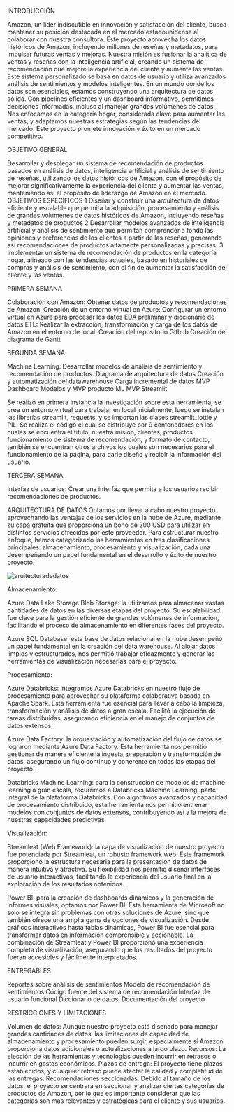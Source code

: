 INTRODUCCIÓN

Amazon, un líder indiscutible en innovación y satisfacción del cliente, busca mantener su posición destacada en el mercado estadounidense al colaborar con nuestra consultora. Este proyecto aprovecha los datos históricos de Amazon, incluyendo millones de reseñas y metadatos, para impulsar futuras ventas y mejoras. Nuestra misión es fusionar la analítica de ventas y reseñas con la inteligencia artificial, creando un sistema de recomendación que mejore la experiencia del cliente y aumente las ventas. Este sistema personalizado se basa en datos de usuario y utiliza avanzados análisis de sentimientos y modelos inteligentes.
En un mundo donde los datos son esenciales, estamos construyendo una arquitectura de datos sólida. Con pipelines eficientes y un dashboard informativo, permitimos decisiones informadas, incluso al manejar grandes volúmenes de datos. Nos enfocamos en la categoría hogar, considerada clave para aumentar las ventas, y adaptamos nuestras estrategias según las tendencias del mercado. Este proyecto promete innovación y éxito en un mercado competitivo.

OBJETIVO GENERAL 

Desarrollar y desplegar un sistema de recomendación de productos basados en análisis de datos, inteligencia artificial y análisis de sentimiento de reseñas, utilizando los datos históricos de Amazon, con el propósito de mejorar significativamente la experiencia del cliente y aumentar las ventas, manteniendo así el propósito de liderazgo de Amazon en el mercado.
OBJETIVOS ESPECÍFICOS
1 Diseñar y construir una arquitectura de datos eficiente y escalable que permita la adquisición, procesamiento y análisis de grandes volúmenes de datos históricos de Amazon, incluyendo reseñas y metadatos de productos
2 Desarrollar modelos avanzados de inteligencia artificial y análisis de sentimiento que permitan comprender a fondo las opiniones y preferencias de los clientes a partir de las reseñas, generando así recomendaciones de productos altamente personalizadas y precisas.
3 Implementar un sistema de recomendación de productos en la categoría hogar, alineado con las tendencias actuales, basado en historiales de compras y análisis de sentimiento, con el fin de aumentar la satisfacción del cliente y las ventas.


PRIMERA SEMANA

Colaboración con Amazon: Obtener datos de productos y recomendaciones de Amazon.
Creación de un entorno virtual en Azure: Configurar un entorno virtual en Azure para procesar los datos
EDA preliminar y diccionario de datos
ETL: Realizar la extracción, transformación y carga de los datos de Amazon en el entorno de local.
Creación del repositorio Github
Creación del diagrama de Gantt


SEGUNDA SEMANA


Machine Learning: Desarrollar modelos de análisis de sentimiento y recomendación de productos.
Diagrama de arquitectura de datos
Creación y automatización del datawarehouse
Carga incremental de datos
MVP Dashboard
Modelos y MVP producto ML
MVP Streamlit

Se realizó en primera instancia la investigación sobre esta herramienta, se crea un entorno virtual para trabajar en local inicialmente, luego se instalan las librerías streamlit, requests, y se importan las clases streamlit_lottie y PIL. Se realiza el código el cual se distribuye por 9 contenedores en los cuales se encuentra el titulo, nuestra mision, clientes, productos funcionamiento de sistema de recomendación, y formato de contacto, también se encuentran otros archivos los cuales son necesarios para el funcionamiento de la página, para darle diseño y recibir la información del usuario.

TERCERA SEMANA


Interfaz de usuarios: Crear una interfaz que permita a los usuarios recibir recomendaciones de productos.


ARQUITECTURA DE DATOS
Optamos por llevar a cabo nuestro proyecto aprovechando las ventajas de los servicios en la nube de Azure, mediante su capa gratuita que proporciona un bono de 200 USD para utilizar en distintos servicios ofrecidos por este proveedor. Para estructurar nuestro enfoque, hemos categorizado las herramientas en tres clasificaciones principales: almacenamiento, procesamiento y visualización, cada una desempeñando un papel fundamental en el desarrollo y éxito de nuestro proyecto.

![aruitecturadedatos]()

Almacenamiento:

Azure Data Lake Storage Blob Storage: la utilizamos para almacenar vastas cantidades de datos en las diversas etapas del proyecto. Su escalabilidad fue clave para la gestión eficiente de grandes volúmenes de información, facilitando el proceso de almacenamiento en diferentes fases del proyecto.

Azure SQL Database: esta base de datos relacional en la nube desempeñó un papel fundamental en la creación del data warehouse. Al alojar datos limpios y estructurados, nos permitió trabajar eficazmente y generar las herramientas de visualización necesarias para el proyecto.

Procesamiento:

Azure Databricks: integramos Azure Databricks en nuestro flujo de procesamiento para aprovechar su plataforma colaborativa basada en Apache Spark. Esta herramienta fue esencial para llevar a cabo la limpieza, transformación y análisis de datos a gran escala. Facilitó la ejecución de tareas distribuidas, asegurando eficiencia en el manejo de conjuntos de datos extensos.

Azure Data Factory: la orquestación y automatización del flujo de datos se lograron mediante Azure Data Factory. Esta herramienta nos permitió gestionar de manera eficiente la ingesta, preparación y transformación de datos, asegurando un flujo continuo y coherente en todas las etapas del proyecto.

Databricks Machine Learning: para la construcción de modelos de machine learning a gran escala, recurrimos a Databricks Machine Learning, parte integral de la plataforma Databricks. Con algoritmos avanzados y capacidad de procesamiento distribuido, esta herramienta nos permitió entrenar modelos con conjuntos de datos extensos, contribuyendo así a la mejora de nuestras capacidades predictivas.

Visualización:

Streamleat (Web Framework): la capa de visualización de nuestro proyecto fue potenciada por Streamleat, un robusto framework web. Este framework proporcionó la estructura necesaria para la presentación de datos de manera intuitiva y atractiva. Su flexibilidad nos permitió diseñar interfaces de usuario interactivas, facilitando la experiencia del usuario final en la exploración de los resultados obtenidos.

Power BI: para la creación de dashboards dinámicos y la generación de informes visuales, optamos por Power BI. Esta herramienta de Microsoft no solo se integra sin problemas con otras soluciones de Azure, sino que también ofrece una amplia gama de opciones de visualización. Desde gráficos interactivos hasta tablas dinámicas, Power BI fue esencial para transformar datos en información comprensible y accionable. La combinación de Streamleat y Power BI proporcionó una experiencia completa de visualización, asegurando que los resultados del proyecto fueran accesibles y fácilmente interpretados.

ENTREGABLES

Reportes sobre análisis de sentimientos
Modelo de recomendación de sentimientos
Código fuente del sistema de recomendación
Interfaz de usuario funcional
Diccionario de datos.
Documentación del proyecto

RESTRICCIONES Y LIMITACIONES

Volumen de datos: Aunque nuestro proyecto está diseñado para manejar grandes cantidades de datos, las limitaciones de capacidad de almacenamiento y procesamiento pueden surgir, especialmente si Amazon proporciona datos adicionales o actualizaciones a largo plazo.
Recursos: La elección de las herramientas y tecnologías pueden incurrir en retrasos o incurrir en gastos económicos.
Plazos de entrega: El proyecto tiene plazos establecidos, y cualquier retraso puede afectar la calidad y completitud de las entregas.
Recomendaciones seccionadas: Debido al tamaño de los datos, el proyecto se centrará en seccionar y analizar ciertas categorías de productos de Amazon, por lo que es importante considerar que las categorías son más relevantes y estratégicas para el cliente y sus usuarios.
 
